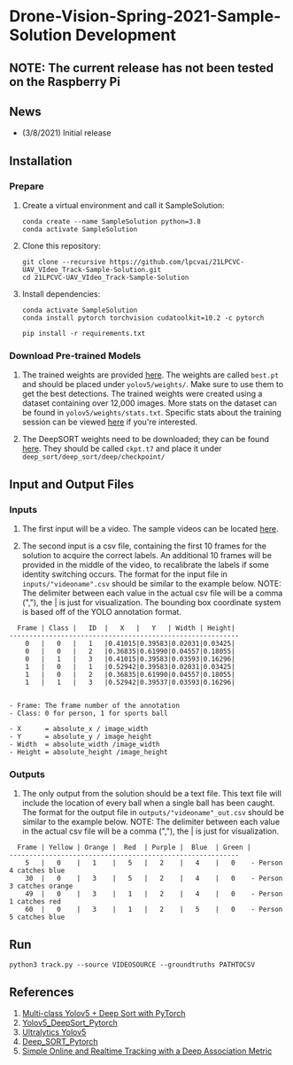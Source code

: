 # Drone-Vision-Spring-2021-Sample-Solution Development
## NOTE: The current release has not been tested on the Raspberry Pi 
## News
- (3/8/2021) Initial release
## Installation 
### Prepare
1. Create a virtual environment and call it SampleSolution:
    ```
    conda create --name SampleSolution python=3.8
    conda activate SampleSolution
    ```
2. Clone this repository:
    ```
    git clone --recursive https://github.com/lpcvai/21LPCVC-UAV_VIdeo_Track-Sample-Solution.git
    cd 21LPCVC-UAV_VIdeo_Track-Sample-Solution
    ```
3. Install dependencies:    
    ```
    conda activate SampleSolution
    conda install pytorch torchvision cudatoolkit=10.2 -c pytorch
    
    pip install -r requirements.txt
    ```
    
### Download Pre-trained Models
1. The trained weights are provided [here](https://purdue0-my.sharepoint.com/:f:/g/personal/hu440_purdue_edu/EuCYkSRgyXVCh8PwwsHZ9lYBNfI4A4cLgdi5sHIlRSsZCQ?e=yjoJ2P).
The weights are called `best.pt` and should be placed under `yolov5/weights/`.
Make sure to use them to get the best detections.
The trained weights were created using a dataset containing over 12,000 images. More stats on the dataset can be found in `yolov5/weights/stats.txt`.
Specific stats about the training session can be viewed [here](https://wandb.ai/dual19/YOLOv5/runs/2hkzouqz?workspace=user-dual19) if you're interested. 


2. The DeepSORT weights need to be downloaded; they can be found [here](https://purdue0-my.sharepoint.com/:u:/g/personal/hu440_purdue_edu/EYvoc5gij4dNpcGJ5jnBW94BP5H5LU_dcW0dHtm_lX8aBQ?e=s8j3LW).
They should be called `ckpt.t7` and place it under `deep_sort/deep_sort/deep/checkpoint/`

## Input and Output Files
### Inputs
1. The first input will be a video. The sample videos can be located [here](https://drive.google.com/drive/folders/1S6kfqSG8AJpoj-y-4-nIagfmL7FpVTOf?usp=sharing).


2. The second input is a csv file, containing the first 10 frames for the solution to acquire the correct labels. An additional 10 frames will be provided in the middle of the video, to recalibrate the labels if some identity switching occurs. The format for the input file in `inputs/"videoname".csv` should be similar to the example below. NOTE: The delimiter between each value in the actual csv file will be a comma (","), the | is just for visualization. The bounding box coordinate system is based off of the YOLO annotation format. 
```
  Frame | Class |   ID  |   X   |   Y   | Width | Height|
----------------------------------------------------------
    0   |   0   |   1   |0.41015|0.39583|0.02031|0.03425|
    0   |   0   |   2   |0.36835|0.61990|0.04557|0.18055|
    0   |   1   |   3   |0.41015|0.39583|0.03593|0.16296|
    1   |   0   |   1   |0.52942|0.39583|0.02031|0.03425|
    1   |   0   |   2   |0.36835|0.61990|0.04557|0.18055|
    1   |   1   |   3   |0.52942|0.39537|0.03593|0.16296|


- Frame: The frame number of the annotation
- Class: 0 for person, 1 for sports ball

- X      = absolute_x / image_width
- Y      = absolute_y / image_height
- Width  = absolute_width /image_width
- Height = absolute_height /image_height
```



### Outputs
1. The only output from the solution should be a text file. This text file will include the location of every ball when a single ball has been caught. The format for the output file in `outputs/"videoname"_out.csv` should be similar to the example below. NOTE: The delimiter between each value in the actual csv file will be a comma (","), the | is just for visualization.

```
  Frame | Yellow | Orange |  Red  | Purple |  Blue  | Green |
----------------------------------------------------------
    5   |   0    |   1    |   5   |   2    |   4    |   0    - Person 4 catches blue
    30  |   0    |   3    |   5   |   2    |   4    |   0    - Person 3 catches orange
    49  |   0    |   3    |   1   |   2    |   4    |   0    - Person 1 catches red
    60  |   0    |   3    |   1   |   2    |   5    |   0    - Person 5 catches blue
```


## Run
~~~
python3 track.py --source VIDEOSOURCE --groundtruths PATHTOCSV
~~~



## References
1) [Multi-class Yolov5 + Deep Sort with PyTorch](https://github.com/WuPedin/Multi-class_Yolov5_DeepSort_Pytorch)
2) [Yolov5_DeepSort_Pytorch](https://github.com/mikel-brostrom/Yolov5_DeepSort_Pytorch)   
3) [Ultralytics Yolov5](https://github.com/ultralytics/yolov5)  
4) [Deep_SORT_Pytorch](https://github.com/ZQPei/deep_sort_pytorch)       
5) [Simple Online and Realtime Tracking with a Deep Association Metric](https://arxiv.org/abs/1703.07402)
